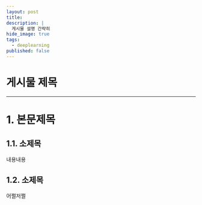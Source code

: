 ```yaml
---
layout: post
title: 
description: |
  게시물 설명 간략히
hide_image: true
tags:
  - deeplearning
published: false
---
```


# 게시물 제목
* * *

# 1. 본문제목


## 1.1. 소제목
내용내용

## 1.2. 소제목
어쩔저쩔

